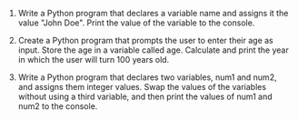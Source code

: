1. Write a Python program that declares a variable name and assigns it the value "John Doe". Print the value of the variable to the console.

2. Create a Python program that prompts the user to enter their age as input. Store the age in a variable called age. Calculate and print the year in which the user will turn 100 years old.

3. Write a Python program that declares two variables, num1 and num2, and assigns them integer values. Swap the values of the variables without using a third variable, and then print the values of num1 and num2 to the console.